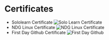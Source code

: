 # Certificates
* Sololearn Certificate
  ![Solo Learn Certificate](https://user-images.githubusercontent.com/95415292/160919625-fbb315d3-cb2d-4ac5-a800-10027111d921.PNG)
* NDG Linux Certificate
  ![NDG Linux Certificate](https://user-images.githubusercontent.com/95415292/160919954-3b2e3a95-1ca4-48e9-a48a-b6435ba1e2c7.PNG)
* First Day Github Certificate
  ![First Day Github](https://user-images.githubusercontent.com/95415292/160920308-9a859808-58ee-4ff4-9513-6afdfe61229c.PNG)


